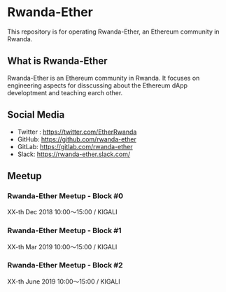 # Rwanda-Ether 

This repository is for operating Rwanda-Ether, an Ethereum community in Rwanda.

## What is Rwanda-Ether

Rwanda-Ether is an Ethereum community in Rwanda.
It focuses on engineering aspects for disscussing about the Ethereum dApp developtment and teaching earch other.

## Social Media
- Twitter : https://twitter.com/EtherRwanda
- GitHub: https://github.com/rwanda-ether
- GitLab: https://gitlab.com/rwanda-ether
- Slack: https://rwanda-ether.slack.com/

## Meetup

### Rwanda-Ether Meetup - Block #0

XX-th Dec 2018 10:00〜15:00 / KIGALI

### Rwanda-Ether Meetup - Block #1

XX-th Mar 2019 10:00〜15:00 / KIGALI

### Rwanda-Ether Meetup - Block #2

XX-th June 2019 10:00〜15:00 / KIGALI

